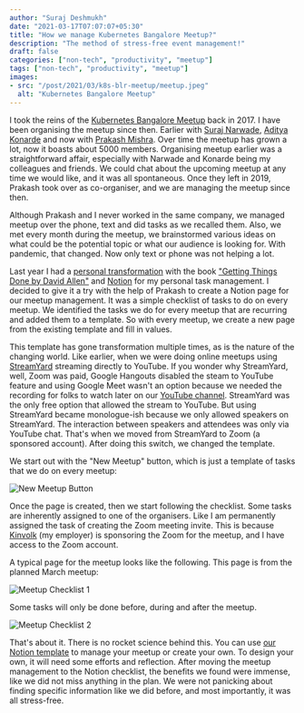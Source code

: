 ```yaml
---
author: "Suraj Deshmukh"
date: "2021-03-17T07:07:07+05:30"
title: "How we manage Kubernetes Bangalore Meetup?"
description: "The method of stress-free event management!"
draft: false
categories: ["non-tech", "productivity", "meetup"]
tags: ["non-tech", "productivity", "meetup"]
images:
- src: "/post/2021/03/k8s-blr-meetup/meetup.jpeg"
  alt: "Kubernetes Bangalore Meetup"
---
```


I took the reins of the [Kubernetes Bangalore Meetup](https://www.meetup.com/kubernetes-openshift-India-Meetup/) back in 2017. I have been organising the meetup since then. Earlier with [Suraj Narwade](https://twitter.com/red_suraj), [Aditya Konarde](https://twitter.com/aditya_konarde) and now with [Prakash Mishra](https://twitter.com/pmishra1598). Over time the meetup has grown a lot, now it boasts about 5000 members. Organising meetup earlier was a straightforward affair, especially with Narwade and Konarde being my colleagues and friends. We could chat about the upcoming meetup at any time we would like, and it was all spontaneous. Once they left in 2019, Prakash took over as co-organiser, and we are managing the meetup since then.

Although Prakash and I never worked in the same company, we managed meetup over the phone, text and did tasks as we recalled them. Also, we met every month during the meetup, we brainstormed various ideas on what could be the potential topic or what our audience is looking for. With pandemic, that changed. Now only text or phone was not helping a lot.

Last year I had a [personal transformation](https://suraj.io/post/book-review-getting-things-done/) with the book ["Getting Things Done by David Allen"](https://www.goodreads.com/book/show/25126499-getting-things-done) and [Notion](https://www.notion.so/) for my personal task management. I decided to give it a try with the help of Prakash to create a Notion page for our meetup management. It was a simple checklist of tasks to do on every meetup. We identified the tasks we do for every meetup that are recurring and added them to a template. So with every meetup, we create a new page from the existing template and fill in values.

This template has gone transformation multiple times, as is the nature of the changing world. Like earlier, when we were doing online meetups using [StreamYard](https://streamyard.com/) streaming directly to YouTube. If you wonder why StreamYard, well, Zoom was paid, Google Hangouts disabled the steam to YouTube feature and using Google Meet wasn't an option because we needed the recording for folks to watch later on our [YouTube channel](https://www.youtube.com/channel/UCqgyLOBWUikh_umxNICbcbQ). StreamYard was the only free option that allowed the stream to YouTube. But using StreamYard became monologue-ish because we only allowed speakers on StreamYard. The interaction between speakers and attendees was only via YouTube chat. That's when we moved from StreamYard to Zoom (a sponsored account). After doing this switch, we changed the template.

We start out with the "New Meetup" button, which is just a template of tasks that we do on every meetup:

![New Meetup Button](/post/2021/03/k8s-blr-meetup/new-meetup-button.png "New Meetup Button")

Once the page is created, then we start following the checklist. Some tasks are inherently assigned to one of the organisers. Like I am permanently assigned the task of creating the Zoom meeting invite. This is because [Kinvolk](https://kinvolk.io/) (my employer) is sponsoring the Zoom for the meetup, and I have access to the Zoom account.

A typical page for the meetup looks like the following. This page is from the planned March meetup:

![Meetup Checklist 1](/post/2021/03/k8s-blr-meetup/checklist-1.png "Meetup Checklist 1")

Some tasks will only be done before, during and after the meetup.

![Meetup Checklist 2](/post/2021/03/k8s-blr-meetup/checklist-2.png "Meetup Checklist 2")

That's about it. There is no rocket science behind this. You can use [our Notion template](https://www.notion.so/Month-Year-meetup-name-Meetup-e605a5c58fbe40238833b1adabcbf801) to manage your meetup or create your own. To design your own, it will need some efforts and reflection. After moving the meetup management to the Notion checklist, the benefits we found were immense, like we did not miss anything in the plan. We were not panicking about finding specific information like we did before, and most importantly, it was all stress-free.
